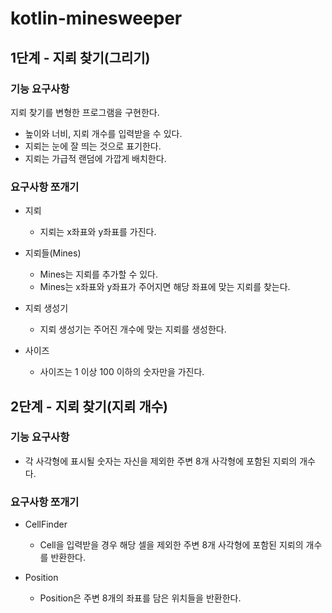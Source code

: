 # kotlin-minesweeper

## 1단계 - 지뢰 찾기(그리기)

### 기능 요구사항
지뢰 찾기를 변형한 프로그램을 구현한다.
- 높이와 너비, 지뢰 개수를 입력받을 수 있다.
- 지뢰는 눈에 잘 띄는 것으로 표기한다.
- 지뢰는 가급적 랜덤에 가깝게 배치한다.

### 요구사항 쪼개기
- 지뢰
  - 지뢰는 x좌표와 y좌표를 가진다.

- 지뢰들(Mines)
  - Mines는 지뢰를 추가할 수 있다.
  - Mines는 x좌표와 y좌표가 주어지면 해당 좌표에 맞는 지뢰를 찾는다.

- 지뢰 생성기
  - 지뢰 생성기는 주어진 개수에 맞는 지뢰를 생성한다.

- 사이즈
  - 사이즈는 1 이상 100 이하의 숫자만을 가진다.

## 2단계 - 지뢰 찾기(지뢰 개수)

### 기능 요구사항
- 각 사각형에 표시될 숫자는 자신을 제외한 주변 8개 사각형에 포함된 지뢰의 개수다.

### 요구사항 쪼개기
- CellFinder
  - Cell을 입력받을 경우 해당 셀을 제외한 주변 8개 사각형에 포함된 지뢰의 개수를 반환한다.

- Position
  - Position은 주변 8개의 좌표를 담은 위치들을 반환한다.
